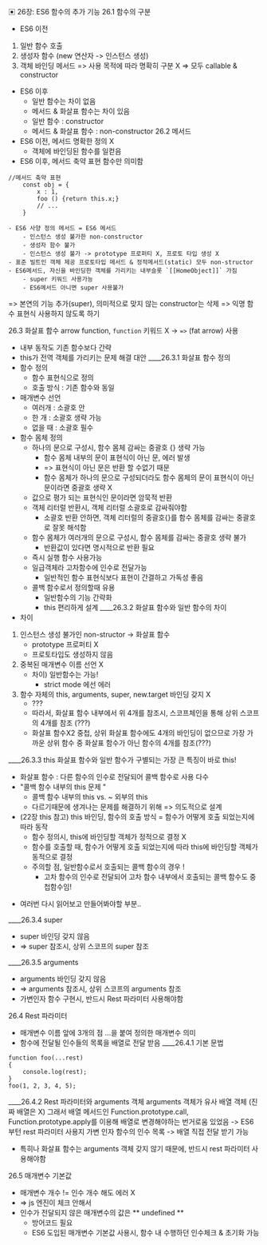 ▣ 26장: ES6 함수의 추가 기능
26.1 함수의 구분
- ES6 이전
1. 일반 함수 호출
2. 생성자 함수 (new 연산자 -> 인스턴스 생성)
3. 객체 바인딩 메서드
=> 사용 목적에 따라 명확히 구분 X
=> 모두 callable & constructor

- ES6 이후
    - 일반 함수는 차이 없음
    - 메서드 & 화살표 함수는 차이 있음
    - 일반 함수 : constructor
    - 메서드 & 화살표 함수 : non-constructor
26.2 메서드
-  ES6 이전, 메서드 명확한 정의 X
    - 객체에 바인딩된 함수를 일컫음
- ES6 이후, 메서드 축약 표현 함수만 의미함
```
//메서드 축약 표현
    const obj = {
        x : 1,
        foo () {return this.x;} 
        // ...
    }
```
    - ES6 사양 정의 메서드 = ES6 메서드
        - 인스턴스 생성 불가한 non-constructor
        - 생성자 함수 불가
        - 인스턴스 생성 불가 -> prototype 프로퍼티 X, 프로토 타입 생성 X
    - 표준 빌트인 객체 제공 프로토타입 메서드 & 정적메서드(static) 모두 non-structor
    - ES6메서드, 자신을 바인딩한 객체를 가리키는 내부슬롯 `[[HomeObject]]` 가짐
        - super 키워드 사용가능
        - ES6메서드 아니면 super 사용불가
=> 본연의 기능 추가(super), 의미적으로 맞지 않는 constructor는 삭제
=> 익명 함수 표현식 사용하지 않도록 하기

26.3 화살표 함수
arrow function, `function` 키워드 X -> `=>` (fat arrow) 사용
- 내부 동작도 기존 함수보다 간략
- this가 전역 객체를 가리키는 문제 해결 대안
____26.3.1 화살표 함수 정의
- 함수 정의
    - 함수 표현식으로 정의
    - 호출 방식 : 기존 함수와 동일
- 매개변수 선언
    - 여러개 : 소괄호 안
    - 한 개 : 소괄호 생략 가능
    - 없을 때 : 소괄호 필수
- 함수 몸체 정의
    - 하나의 문으로 구성시, 함수 몸체 감싸는 중괄호 {} 생략 가능
        - 함수 몸체 내부의 문이 표현식이 아닌 문, 에러 발생
        - => 표현식이 아닌 문은 반환 할 수없기 때문
        - 함수 몸체가 하나의 문으로 구성되더라도 함수 몸체의 문이 표현식이 아닌 문이라면 중괄호 생략 X
    - 값으로 평가 되는 표현식인 문이라면 암묵적 반환
    - 객체 리터럴 반환시, 객체 리터럴 소괄호로 감싸줘야함
        - 소괄호 반환 안하면, 객체 리터럴의 중괄호{}를 함수 몸체를 감싸는 중괄호로 잘못 해석함
    - 함수 몸체가 여러개의 문으로 구성시, 함수 몸체를 감싸는 중괄호 생략 불가
        - 반환값이 있다면 명시적으로 반환 필요
    - 즉시 실행 함수 사용가능
    - 일급객체라 고차함수에 인수로 전달가능
        - 일반적인 함수 표현식보다 표현이 간결하고 가독성 좋음
    - 콜백 함수로서 정의할때 유용
        - 일반함수의 기능 간략화 
        -  this 편리하게 설계
____26.3.2 화살표 함수와 일반 함수의 차이
- 차이
1. 인스턴스 생성 불가인 non-structor -> 화살표 함수
    - prototype 프로퍼티 X
    - 프로토타입도 생성하지 않음
2. 중복된 매개변수 이름 선언 X
    - 차이) 일반함수는 가능!
        - strict mode 에선 에러
3. 함수 자체의 this, arguments, super, new.target 바인딩 갖지 X
    - ???
    - 따라서, 화살표 함수 내부에서 위 4개를 참조시, 스코프체인을 통해 상위 스코프의 4개를 참조 (???)
    - 화살표 함수X2 중첩, 상위 화살표 함수에도 4개의 바인딩이 없으므로 가장 가까운 상위 함수 중 화살표 함수가 아닌 함수의 4개를 참조(???)

____26.3.3 this
화살표 함수와 일반 함수가 구별되는 가장 큰 특징이 바로 this!
- 화살표 함수 : 다른 함수의 인수로 전달되어 콜백 함수로 사용 다수
- "콜백 함수 내부의 this 문제 "
    - 콜백 함수 내부의 this vs. ~ 외부의 this 
    - 다르기때문에 생겨나는 문제를 해결하기 위해
    => 의도적으로 설계
- (22장 this 참고) this 바인딩, 함수의 호출 방식 = 함수가 어떻게 호출 되었는지에 따라 동작
    - 함수 정의시, this에 바인딩할 객체가 정적으로 결정 X
    - 함수를 호출할 때, 함수가 어떻게 호출 되었는지에 따라 this에 바인딩할 객체가 동적으로 결정
    - 주의할 점, 일반함수로서 호출되는 콜백 함수의 경우 !
        - 고차 함수의 인수로 전달되어 고차 함수 내부에서 호출되는 콜백 함수도 중첩함수임!
* 여러번 다시 읽어보고 만들어봐야할 부분..

____26.3.4 super
- super 바인딩 갖지 않음
- => super 참조시, 상위 스코프의 super 참조

____26.3.5 arguments
- arguments 바인딩 갖지 않음
- => arguments 참조시, 상위 스코프의 arguments 참조
- 가변인자 함수 구현시, 반드시 Rest 파라미터 사용해야함

26.4 Rest 파라미터
- 매개변수 이름 앞에 3개의 점 ...을 붙여 정의한 매개변수 의미
- 함수에 전달될 인수들의 목록을 배열로 전달 받음
____26.4.1 기본 문법
```
function foo(...rest)
{
    console.log(rest);
}
foo(1, 2, 3, 4, 5);
```
____26.4.2 Rest 파라미터와 arguments 객체
arguments 객체가 유사 배열 객체 (진짜 배열은 X) 그래서 배열 메서드인 Function.prototype.call, Function.prototype.apply를 이용해 배열로 변경해야하는 번거로움 있었음
-> ES6부턴 rest 파라미터 사용지 가변 인자 함수의 인수 목록 -> 배열 직접 전달 받기 가능
- 특히나 화살표 함수는 arguments 객체 갖지 않기 때문에, 반드시 rest 파라미터 사용해야함

26.5 매개변수 기본값
- 매개변수 개수 != 인수 개수 해도 에러 X
- => js 엔진이 체크 안해서
- 인수가 전달되지 않은 매개변수의 값은 ** undefined **
    - 방어코드 필요
    - ES6 도입된 매개변수 기본값 사용시, 함수 내 수행하던 인수체크 & 초기화 가능
    